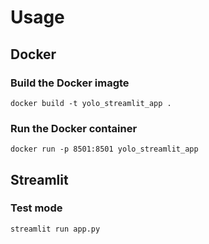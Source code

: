 # Usage
## Docker
### Build the Docker imagte
```
docker build -t yolo_streamlit_app .
```

### Run the Docker container
```
docker run -p 8501:8501 yolo_streamlit_app
```

## Streamlit
### Test mode
```
streamlit run app.py
```